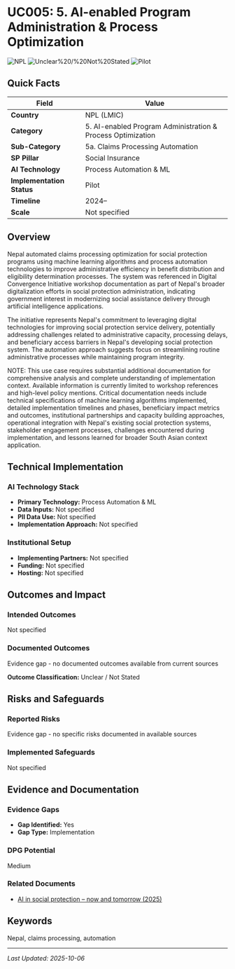 # UC005: 5. AI-enabled Program Administration & Process Optimization

![NPL](https://img.shields.io/badge/NPL-green) ![Unclear%20/%20Not%20Stated](https://img.shields.io/badge/Unclear%20/%20Not%20Stated-blue) ![Pilot](https://img.shields.io/badge/Pilot-orange)

## Quick Facts

| Field | Value |
|-------|-------|
| **Country** | NPL (LMIC) |
| **Category** | 5. AI-enabled Program Administration & Process Optimization |
| **Sub-Category** | 5a. Claims Processing Automation |
| **SP Pillar** | Social Insurance |
| **AI Technology** | Process Automation & ML |
| **Implementation Status** | Pilot |
| **Timeline** | 2024– |
| **Scale** | Not specified |

## Overview

Nepal automated claims processing optimization for social protection programs using machine learning algorithms and process automation technologies to improve administrative efficiency in benefit distribution and eligibility determination processes. The system was referenced in Digital Convergence Initiative workshop documentation as part of Nepal's broader digitalization efforts in social protection administration, indicating government interest in modernizing social assistance delivery through artificial intelligence applications.

The initiative represents Nepal's commitment to leveraging digital technologies for improving social protection service delivery, potentially addressing challenges related to administrative capacity, processing delays, and beneficiary access barriers in Nepal's developing social protection system. The automation approach suggests focus on streamlining routine administrative processes while maintaining program integrity.

NOTE: This use case requires substantial additional documentation for comprehensive analysis and complete understanding of implementation context. Available information is currently limited to workshop references and high-level policy mentions. Critical documentation needs include technical specifications of machine learning algorithms implemented, detailed implementation timelines and phases, beneficiary impact metrics and outcomes, institutional partnerships and capacity building approaches, operational integration with Nepal's existing social protection systems, stakeholder engagement processes, challenges encountered during implementation, and lessons learned for broader South Asian context application.

## Technical Implementation

### AI Technology Stack
- **Primary Technology:** Process Automation & ML
- **Data Inputs:** Not specified
- **PII Data Use:** Not specified
- **Implementation Approach:** Not specified

### Institutional Setup
- **Implementing Partners:** Not specified
- **Funding:** Not specified
- **Hosting:** Not specified

## Outcomes and Impact

### Intended Outcomes
Not specified

### Documented Outcomes
Evidence gap - no documented outcomes available from current sources

**Outcome Classification:** Unclear / Not Stated

## Risks and Safeguards

### Reported Risks
Evidence gap - no specific risks documented in available sources

### Implemented Safeguards
Not specified

## Evidence and Documentation

### Evidence Gaps
- **Gap Identified:** Yes
- **Gap Type:** Implementation

### DPG Potential
Medium


### Related Documents

- [AI in social protection – now and tomorrow (2025)](../../documents/policy-institutional-reports/D003.md)

## Keywords
Nepal, claims processing, automation

---
*Last Updated: 2025-10-06*

